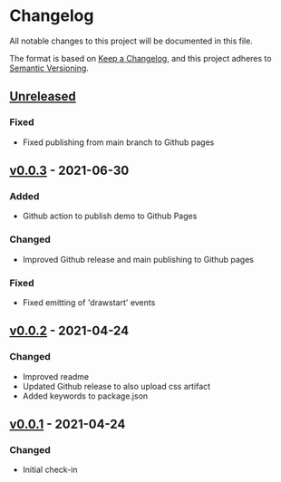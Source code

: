 # Changelog

All notable changes to this project will be documented in this file.

The format is based on [Keep a Changelog](https://keepachangelog.com/en/1.0.0/),
and this project adheres to [Semantic Versioning](https://semver.org/spec/v2.0.0.html).

## [Unreleased]

### Fixed

- Fixed publishing from main branch to Github pages

## [v0.0.3] - 2021-06-30

### Added

- Github action to publish demo to Github Pages

### Changed

- Improved Github release and main publishing to Github pages

### Fixed

- Fixed emitting of 'drawstart' events

## [v0.0.2] - 2021-04-24

### Changed

- Improved readme
- Updated Github release to also upload css artifact
- Added keywords to package.json

## [v0.0.1] - 2021-04-24

### Changed

- Initial check-in

[unreleased]: https://github.com/symbioquine/ol-touch-draw/compare/v0.0.3...HEAD
[v0.0.3]: https://github.com/symbioquine/ol-touch-draw/compare/v0.0.2...v0.0.3
[v0.0.2]: https://github.com/symbioquine/ol-touch-draw/compare/v0.0.1...v0.0.2
[v0.0.1]: https://github.com/symbioquine/ol-touch-draw/releases/tag/v0.0.1
